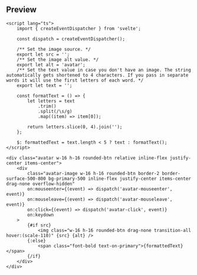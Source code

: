 ---
---
<!-- title: Avatar
description: A headless avatar component. -->

<script lang="ts">
	import Avatar from '$lib/components/avatar/Avatar.svelte';
</script>

## Preview

<Usage>
	<Avatar
		src="/corgi-avatar.jpg"
		rounded="rounded-none"
		badgeBackground="bg-secondary-500"
		border="border-4 border-surface-800 hover:(border-primary-500)"
	/>
</Usage>

```svelte showCode=true
<script lang="ts">
	import { createEventDispatcher } from 'svelte';

	const dispatch = createEventDispatcher();

	/** Set the image source. */
	export let src = '';
	/** Set the image alt value. */
	export let alt = 'avatar';
	/** Set the text value in case you don't have an image. The string automatically gets shortened to 4 characters. If you pass in separate words it will use the first letters of each word. */
	export let text = '';

	const formatText = () => {
		let letters = text
			.trim()
			.split(/\s/g)
			.map((item) => item[0]);

		return letters.slice(0, 4).join('');
	};

	$: formattedText = text.length < 5 ? text : formatText();
</script>

<div class="avatar w-16 h-16 rounded-btn relative inline-flex justify-center items-center">
	<div
		class="avatar-image w-16 h-16 rounded-btn border-2 border-surface-500-800 bg-primary-500 inline-flex justify-center items-center drag-none overflow-hidden"
		on:mouseenter={(event) => dispatch('avatar-mouseenter', event)}
		on:mouseleave={(event) => dispatch('avatar-mouseleave', event)}
		on:click={(event) => dispatch('avatar-click', event)}
		on:keydown
	>
		{#if src}
			<img class="w-16 h-16 rounded-btn drag-none transition-all hover:(scale-110)" {src} {alt} />
		{:else}
			<span class="font-bold text-on-primary">{formattedText}</span>
		{/if}
	</div>
</div>
```